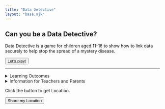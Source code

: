 ```yaml
---
title: "Data Detective"
layout: "base.njk"
---
```


## Can you be a Data Detective?

Data Detective is a game for children aged 11-16 to show how to link data securely to help stop the spread of a mystery disease.




<button><a href="/play">Let's play!</a></button>

<hr >

<div id="demo"></div>



<details>
  <summary>Learning Outcomes</summary>
The game draws upon a range of skills including:

- Team work – players must work together within their teams and with the other team to win the game
- Listening skills – players must listen to the Chief Scientist to understand their challenge and what needs to be done to complete the game
- Reading skills – players must follow a set of written instructions and read and sign data sharing forms
- Mathematics: players must familiarise themselves with the structure and information stored in a simple dataset and use that information to carry out a series of calculations and make recommendations

</details>
<details>
  <summary>Information for Teachers and Parents</summary>
Using the example of an infectious disease, Data Detectives will demonstrate that:

- There are many ways in which our physical and social environments influence health. Researchers use data, such as health records and census data, to understand more about this.
- The data that researchers use are only made available under a strict set of conditions, including that the data are anonymised and stored securely
- Sometimes data sharing is essential in order to get the right answers.
- In these situations, data are shared safely, they are only shared among approved persons, and they are only used to answer pre-specified and approved research questions.

</details>
    <p>Click the button to get Location.</p>
    <button type="button" onclick="getLocation()">Share my Location</button>
    <pre id="json-result"></pre>




<script type="text/javascript">
    var result = document.getElementById("json-result");
    const Http = new XMLHttpRequest();
    function getLocation() {
        console.log("getLocation Called");
        var bdcApi = "https://api.bigdatacloud.net/data/reverse-geocode-client"

        navigator.geolocation.getCurrentPosition(
            (position) => {
                bdcApi = bdcApi
                    + "?latitude=" + position.coords.latitude
                    + "&longitude=" + position.coords.longitude
                    + "&localityLanguage=en";
                getApi(bdcApi);

            },
            (err) => { getApi(bdcApi); },
            {
                enableHighAccuracy: true,
                timeout: 5000,
                maximumAge: 0
            });
    }
    function getApi(bdcApi) {
        Http.open("GET", bdcApi);
        Http.send();
        Http.onreadystatechange = function () {
            if (this.readyState == 4 && this.status == 200) {
                result.innerHTML = this.responseText;
            }
        };
    }

</script>

